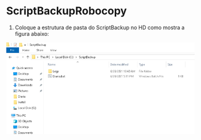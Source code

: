 # ScriptBackupRobocopy

1. Coloque a estrutura de pasta do ScriptBackup no HD como mostra a figura abaixo:
 
![Screenshot](/imagens/Figura01.PNG)

